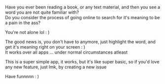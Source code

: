 Have you ever been reading a book, or any text material, and then you see a word you are not quite familiar with?  
Do you consider the process of going online to search for it's meaning to be a pain in the ass?  

You're not alone lol : )  

The good news is, you don't have to anymore, just highlight the word, and get it's meaning right on your screen : )  
It works over all apps ... under normal circumstances atleast  


This is a super simple app, it works, but it's like super basic, so if you'd love any new feature, just lmk, by creating a new issue  

Have funnnnn : )


